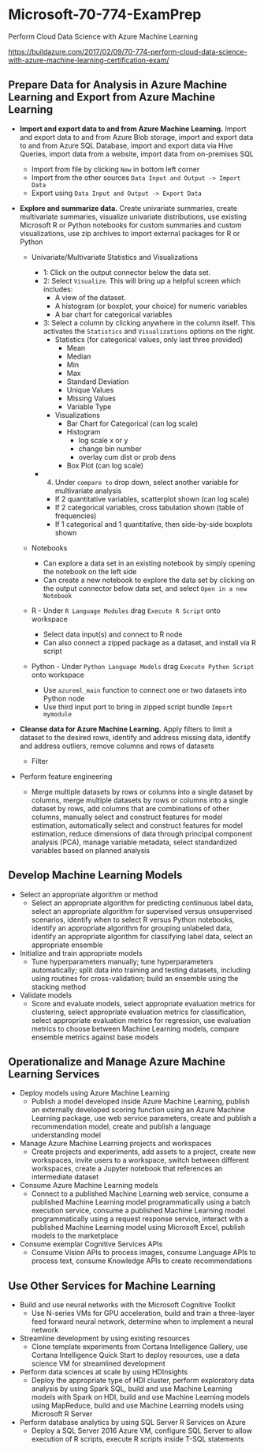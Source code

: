 # Microsoft-70-774-ExamPrep
Perform Cloud Data Science with Azure Machine Learning

https://buildazure.com/2017/02/09/70-774-perform-cloud-data-science-with-azure-machine-learning-certification-exam/

## Prepare Data for Analysis in Azure Machine Learning and Export from Azure Machine Learning
  + **Import and export data to and from Azure Machine Learning.** Import and export data to and from Azure Blob storage, import and export data to and from Azure SQL Database, import and export data via Hive Queries, import data from a website, import data from on-premises SQL
    - Import from file by clicking `New` in bottom left corner
    - Import from the other sources `Data Input and Output -> Import Data`
    - Export using `Data Input and Output -> Export Data`
      
  + **Explore and summarize data.**  Create univariate summaries, create multivariate summaries, visualize univariate distributions, use existing Microsoft R or Python notebooks for custom summaries and custom visualizations, use zip archives to import external packages for R or Python
    + Univariate/Multivariate Statistics and Visualizations
       - 1: Click on the output connector below the data set.
       - 2: Select `Visualize`.  This will bring up a helpful screen which includes:
          + A view of the dataset.
          + A histogram (or boxplot, your choice) for numeric variables
          + A bar chart for categorical variables
       - 3: Select a column by clicking anywhere in the column itself.  This activates the `Statistics` and `Visualizations` options on the right.
          + Statistics (for categorical values, only last three provided)
            + Mean
            + Median
            + Min
            + Max
            + Standard Deviation
            + Unique Values
            + Missing Values
            + Variable Type
          + Visualizations
            + Bar Chart for Categorical (can log scale)
            + Histogram
              - log scale x or y
              - change bin number
              - overlay cum dist or prob dens
            + Box Plot (can log scale)
        - 4.  Under `compare to` drop down, select another variable for multivariate analysis
          + If 2 quantitative variables, scatterplot shown (can log scale)
          + If 2 categorical variables, cross tabulation shown (table of frequencies)
          + If 1 categorical and 1 quantitative, then side-by-side boxplots shown
          
    + Notebooks 
      - Can explore a data set in an existing notebook by simply opening the notebook on the left side
      - Can create a new notebook to explore the data set by clicking on the output connector below data set, and select `Open in a new Notebook`
    + R - Under `R Language Modules` drag `Execute R Script` onto workspace
      + Select data input(s) and connect to R node
      + Can also connect a zipped package as a dataset, and install via R script
    + Python - Under `Python Language Models` drag `Execute Python Script` onto workspace
      + Use `azureml_main` function to connect one or two datasets into Python node
      + Use third input port to bring in zipped script bundle `Import mymodule`
      
  + **Cleanse data for Azure Machine Learning.**  Apply filters to limit a dataset to the desired rows, identify and address missing data, identify and address outliers, remove columns and rows of datasets
    + Filter
  + Perform feature engineering
    + Merge multiple datasets by rows or columns into a single dataset by columns, merge multiple datasets by rows or columns into a single dataset by rows, add columns that are combinations of other columns, manually select and construct features for model estimation, automatically select and construct features for model estimation, reduce dimensions of data through principal component analysis (PCA), manage variable metadata, select standardized variables based on planned analysis
    
## Develop Machine Learning Models
  + Select an appropriate algorithm or method
    + Select an appropriate algorithm for predicting continuous label data, select an appropriate algorithm for supervised versus unsupervised scenarios, identify when to select R versus Python notebooks, identify an appropriate algorithm for grouping unlabeled data, identify an appropriate algorithm for classifying label data, select an appropriate ensemble
  + Initialize and train appropriate models
    + Tune hyperparameters manually; tune hyperparameters automatically; split data into training and testing datasets, including using routines for cross-validation; build an ensemble using the stacking method
  + Validate models
    + Score and evaluate models, select appropriate evaluation metrics for clustering, select appropriate evaluation metrics for classification, select appropriate evaluation metrics for regression, use evaluation metrics to choose between Machine Learning models, compare ensemble metrics against base models

## Operationalize and Manage Azure Machine Learning Services
  + Deploy models using Azure Machine Learning
    + Publish a model developed inside Azure Machine Learning, publish an externally developed scoring function using an Azure Machine Learning package, use web service parameters, create and publish a recommendation model, create and publish a language understanding model
  + Manage Azure Machine Learning projects and workspaces
    + Create projects and experiments, add assets to a project, create new workspaces, invite users to a workspace, switch between different workspaces, create a Jupyter notebook that references an intermediate dataset
  + Consume Azure Machine Learning models
    + Connect to a published Machine Learning web service, consume a published Machine Learning model programmatically using a batch execution service, consume a published Machine Learning model programmatically using a request response service, interact with a published Machine Learning model using Microsoft Excel, publish models to the marketplace
  + Consume exemplar Cognitive Services APIs
    + Consume Vision APIs to process images, consume Language APIs to process text, consume Knowledge APIs to create recommendations

## Use Other Services for Machine Learning
  + Build and use neural networks with the Microsoft Cognitive Toolkit
    + Use N-series VMs for GPU acceleration, build and train a three-layer feed forward neural network, determine when to implement a neural network
  + Streamline development by using existing resources
    + Clone template experiments from Cortana Intelligence Gallery, use Cortana Intelligence Quick Start to deploy resources, use a data science VM for streamlined development
  + Perform data sciences at scale by using HDInsights
    + Deploy the appropriate type of HDI cluster, perform exploratory data analysis by using Spark SQL, build and use Machine Learning models with Spark on HDI, build and use Machine Learning models using MapReduce, build and use Machine Learning models using Microsoft R Server
  + Perform database analytics by using SQL Server R Services on Azure
    + Deploy a SQL Server 2016 Azure VM, configure SQL Server to allow execution of R scripts, execute R scripts inside T-SQL statements
